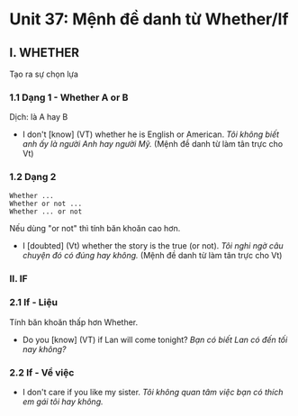 # Unit 37: Mệnh đề danh từ Whether/If



## I. WHETHER
Tạo ra sự chọn lựa

### 1.1 Dạng 1 - Whether A or B
Dịch: là A hay B
- I don't [know] (VT) whether he is English or American. *Tôi không biết anh ấy là người Anh hay người Mỹ.* (Mệnh đề danh từ làm tân trực cho Vt)

### 1.2 Dạng 2
```
Whether ...
Whether or not ...
Whether ... or not
```
Nếu dùng "or not" thì tính băn khoăn cao hơn.

 - I [doubted] (Vt) whether the story is the true (or not). *Tôi nghi ngờ câu chuyện đó có đúng hay không.* (Mệnh đề danh từ làm tân trực cho Vt)

### II. IF
### 2.1 If - Liệu
Tính băn khoăn thấp hơn Whether.


 - Do you [know] (VT) if Lan will come tonight? *Bạn có biết Lan có đến tối nay không?* 

### 2.2 If - Về việc
 - I don't care if you like my sister. *Tôi không quan tâm việc bạn có thích em gái tôi hay không.*